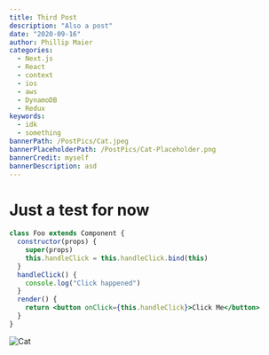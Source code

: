 ```yaml
---
title: Third Post
description: "Also a post"
date: "2020-09-16"
author: Phillip Maier
categories:
  - Next.js
  - React
  - context
  - ios
  - aws
  - DynamoDB
  - Redux
keywords:
  - idk
  - something
bannerPath: /PostPics/Cat.jpeg
bannerPlaceholderPath: /PostPics/Cat-Placeholder.png
bannerCredit: myself
bannerDescription: asd
---
```


# Just a test for now

```jsx
class Foo extends Component {
  constructor(props) {
    super(props)
    this.handleClick = this.handleClick.bind(this)
  }
  handleClick() {
    console.log("Click happened")
  }
  render() {
    return <button onClick={this.handleClick}>Click Me</button>
  }
}
```

![Cat](/PostPics/Cat.jpeg)
